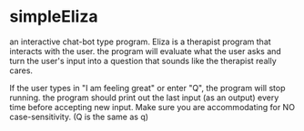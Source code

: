# simpleEliza

an interactive chat-bot type program. Eliza is a therapist program that interacts with the user. 
the program will evaluate what the user asks and turn the user's input into a question that sounds like the therapist really cares.

If the user types in "I am feeling great" or enter "Q", the program will stop running. 
the program should print out the last input (as an output) every time before accepting new input. 
Make sure you are accommodating for NO case-sensitivity. (Q is the same as q)
